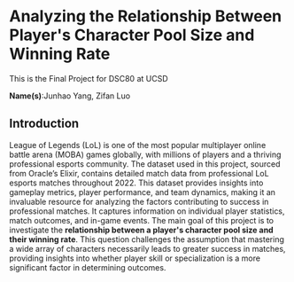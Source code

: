 # Analyzing the Relationship Between Player's Character Pool Size and Winning Rate

This is the Final Project for DSC80 at UCSD

**Name(s)**:Junhao Yang, Zifan Luo

## Introduction
League of Legends (LoL) is one of the most popular multiplayer online battle arena (MOBA) games globally, with millions of players and a thriving professional esports community. The dataset used in this project, sourced from Oracle’s Elixir, contains detailed match data from professional LoL esports matches throughout 2022. This dataset provides insights into gameplay metrics, player performance, and team dynamics, making it an invaluable resource for analyzing the factors contributing to success in professional matches. It captures information on individual player statistics, match outcomes, and in-game events. The main goal of this project is to investigate the **relationship between a player's character pool size and their winning rate**. This question challenges the assumption that mastering a wide array of characters necessarily leads to greater success in matches, providing insights into whether player skill or specialization is a more significant factor in determining outcomes.


